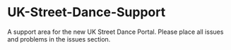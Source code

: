 # UK-Street-Dance-Support
A support area for the new UK Street Dance Portal. Please place all issues and problems in the issues section.
